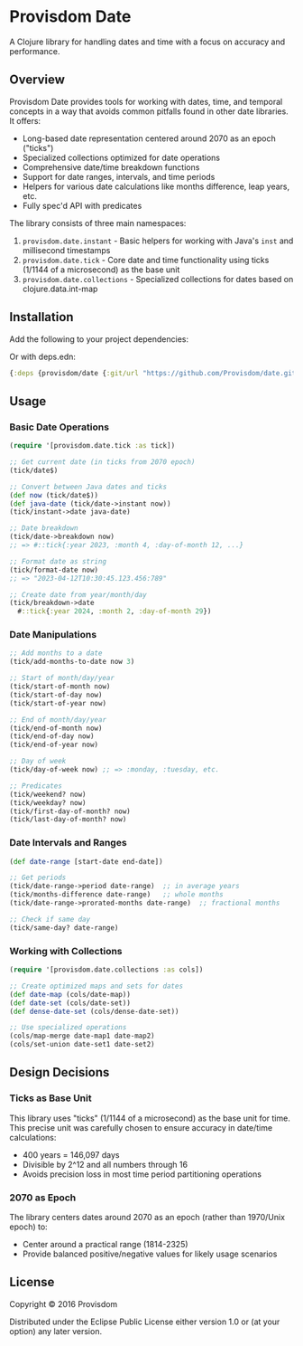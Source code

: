 # Provisdom Date

A Clojure library for handling dates and time with a focus on accuracy and performance.

## Overview

Provisdom Date provides tools for working with dates, time, and temporal concepts in a way that avoids common pitfalls found in other date libraries. It offers:

- Long-based date representation centered around 2070 as an epoch ("ticks")
- Specialized collections optimized for date operations
- Comprehensive date/time breakdown functions
- Support for date ranges, intervals, and time periods
- Helpers for various date calculations like months difference, leap years, etc.
- Fully spec'd API with predicates

The library consists of three main namespaces:

1. `provisdom.date.instant` - Basic helpers for working with Java's `inst` and millisecond timestamps
2. `provisdom.date.tick` - Core date and time functionality using ticks (1/1144 of a microsecond) as the base unit
3. `provisdom.date.collections` - Specialized collections for dates based on clojure.data.int-map

## Installation

Add the following to your project dependencies:

Or with deps.edn:

```clojure
{:deps {provisdom/date {:git/url "https://github.com/Provisdom/date.git" :sha "..."}}}
```

## Usage

### Basic Date Operations

```clojure
(require '[provisdom.date.tick :as tick])

;; Get current date (in ticks from 2070 epoch)
(tick/date$)

;; Convert between Java dates and ticks
(def now (tick/date$))
(def java-date (tick/date->instant now))
(tick/instant->date java-date)

;; Date breakdown
(tick/date->breakdown now)
;; => #::tick{:year 2023, :month 4, :day-of-month 12, ...}

;; Format date as string
(tick/format-date now)
;; => "2023-04-12T10:30:45.123.456:789"

;; Create date from year/month/day
(tick/breakdown->date 
  #::tick{:year 2024, :month 2, :day-of-month 29})
```

### Date Manipulations

```clojure
;; Add months to a date
(tick/add-months-to-date now 3)

;; Start of month/day/year
(tick/start-of-month now)
(tick/start-of-day now)
(tick/start-of-year now)

;; End of month/day/year
(tick/end-of-month now)
(tick/end-of-day now)
(tick/end-of-year now)

;; Day of week
(tick/day-of-week now) ;; => :monday, :tuesday, etc.

;; Predicates
(tick/weekend? now)
(tick/weekday? now)
(tick/first-day-of-month? now)
(tick/last-day-of-month? now)
```

### Date Intervals and Ranges

```clojure
(def date-range [start-date end-date])

;; Get periods
(tick/date-range->period date-range)  ;; in average years
(tick/months-difference date-range)   ;; whole months
(tick/date-range->prorated-months date-range)  ;; fractional months

;; Check if same day
(tick/same-day? date-range)
```

### Working with Collections

```clojure
(require '[provisdom.date.collections :as cols])

;; Create optimized maps and sets for dates
(def date-map (cols/date-map))
(def date-set (cols/date-set))
(def dense-date-set (cols/dense-date-set))

;; Use specialized operations
(cols/map-merge date-map1 date-map2)
(cols/set-union date-set1 date-set2)
```

## Design Decisions

### Ticks as Base Unit

This library uses "ticks" (1/1144 of a microsecond) as the base unit for time. This precise unit was carefully chosen to ensure accuracy in date/time calculations:

- 400 years = 146,097 days
- Divisible by 2^12 and all numbers through 16
- Avoids precision loss in most time period partitioning operations

### 2070 as Epoch

The library centers dates around 2070 as an epoch (rather than 1970/Unix epoch) to:
- Center around a practical range (1814-2325)
- Provide balanced positive/negative values for likely usage scenarios

## License

Copyright © 2016 Provisdom

Distributed under the Eclipse Public License either version 1.0 or (at your option) any later version.
